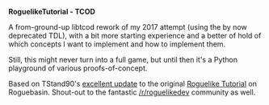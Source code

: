 **RoguelikeTutorial - TCOD**

A from-ground-up libtcod rework of my 2017 attempt (using the by now deprecated TDL), with a bit more starting experience and a better of hold of which concepts I want to implement and how to implement them.

Still, this might never turn into a full game, but until then it's a Python playground of various proofs-of-concept.

Based on TStand90's [excellent update]([http://rogueliketutorials.com/libtcod/1]) to the original [Roguelike Tutorial](http://www.roguebasin.com/index.php?title=Complete_Roguelike_Tutorial,_using_python%2Blibtcod)
 on Roguebasin. Shout-out to the fantastic [/r/roguelikedev](https://www.reddit.com/r/roguelikedev/) community as well.